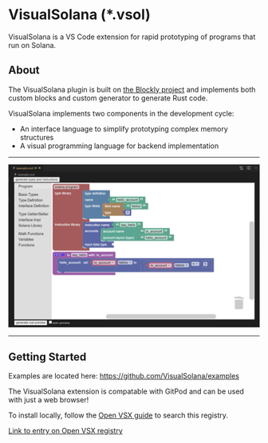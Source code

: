 # VisualSolana (*.vsol)

VisualSolana is a VS Code extension for rapid prototyping of programs that run on Solana.

## About

The VisualSolana plugin is built on [the Blockly project](https://developers.google.com/blockly) and implements both custom blocks and custom generator to generate Rust code.

VisualSolana implements two components in the development cycle:
* An interface language to simplify prototyping complex memory structures
* A visual programming language for backend implementation

---

![editor_screenshot](media/editor_screenshot.png)

---

## Getting Started

Examples are located here: https://github.com/VisualSolana/examples

The VisualSolana extension is compatable with GitPod and can be used with just a web browser!

To install locally, follow the [Open VSX guide](https://github.com/eclipse/openvsx/wiki/Using-Open-VSX-in-VS-Code) to search this registry.

[Link to entry on Open VSX registry](https://open-vsx.org/extension/visualsolana/visualsolana)